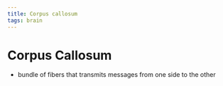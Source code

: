 ```yaml
---
title: Corpus callosum
tags: brain
---
```


# Corpus Callosum
- bundle of fibers that transmits messages from one side to the other
































